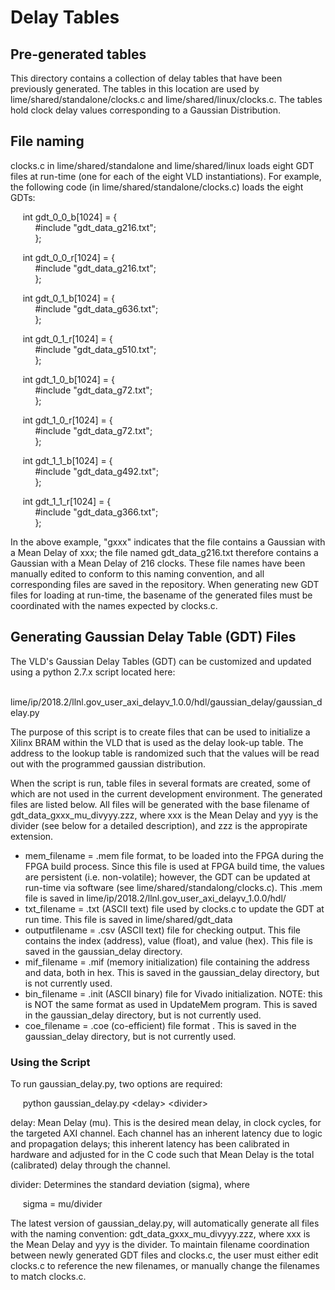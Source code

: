 #  Delay Tables
## Pre-generated tables

This directory contains a collection of delay tables that have been previously generated. The tables in this location are used by lime/shared/standalone/clocks.c and lime/shared/linux/clocks.c. The tables hold clock delay values corresponding to a Gaussian Distribution.


## File naming

clocks.c in lime/shared/standalone and lime/shared/linux loads eight GDT files at run-time (one for each of the eight VLD instantiations). For example, the following code (in lime/shared/standalone/clocks.c) loads the eight GDTs: 

&nbsp;&nbsp;&nbsp;&nbsp; int gdt_0_0_b[1024] = {  
&nbsp;&nbsp;&nbsp;&nbsp; &nbsp;&nbsp;&nbsp;&nbsp; #include "gdt_data_g216.txt";  
&nbsp;&nbsp;&nbsp;&nbsp; &nbsp;&nbsp;&nbsp;&nbsp; };

&nbsp;&nbsp;&nbsp;&nbsp; int gdt_0_0_r[1024] = {  
&nbsp;&nbsp;&nbsp;&nbsp; &nbsp;&nbsp;&nbsp;&nbsp; #include "gdt_data_g216.txt";  
&nbsp;&nbsp;&nbsp;&nbsp; &nbsp;&nbsp;&nbsp;&nbsp; };

&nbsp;&nbsp;&nbsp;&nbsp; int gdt_0_1_b[1024] = {  
&nbsp;&nbsp;&nbsp;&nbsp; &nbsp;&nbsp;&nbsp;&nbsp; #include "gdt_data_g636.txt";  
&nbsp;&nbsp;&nbsp;&nbsp; &nbsp;&nbsp;&nbsp;&nbsp; };

&nbsp;&nbsp;&nbsp;&nbsp; int gdt_0_1_r[1024] = {  
&nbsp;&nbsp;&nbsp;&nbsp; &nbsp;&nbsp;&nbsp;&nbsp; #include "gdt_data_g510.txt";  
&nbsp;&nbsp;&nbsp;&nbsp; &nbsp;&nbsp;&nbsp;&nbsp; };

&nbsp;&nbsp;&nbsp;&nbsp; int gdt_1_0_b[1024] = {  
&nbsp;&nbsp;&nbsp;&nbsp; &nbsp;&nbsp;&nbsp;&nbsp; #include "gdt_data_g72.txt";  
&nbsp;&nbsp;&nbsp;&nbsp; &nbsp;&nbsp;&nbsp;&nbsp; };

&nbsp;&nbsp;&nbsp;&nbsp; int gdt_1_0_r[1024] = {  
&nbsp;&nbsp;&nbsp;&nbsp; &nbsp;&nbsp;&nbsp;&nbsp; #include "gdt_data_g72.txt";  
&nbsp;&nbsp;&nbsp;&nbsp; &nbsp;&nbsp;&nbsp;&nbsp; };

&nbsp;&nbsp;&nbsp;&nbsp; int gdt_1_1_b[1024] = {  
&nbsp;&nbsp;&nbsp;&nbsp; &nbsp;&nbsp;&nbsp;&nbsp; #include "gdt_data_g492.txt";  
&nbsp;&nbsp;&nbsp;&nbsp; &nbsp;&nbsp;&nbsp;&nbsp; };

&nbsp;&nbsp;&nbsp;&nbsp; int gdt_1_1_r[1024] = {  
&nbsp;&nbsp;&nbsp;&nbsp; &nbsp;&nbsp;&nbsp;&nbsp; #include "gdt_data_g366.txt";  
&nbsp;&nbsp;&nbsp;&nbsp; &nbsp;&nbsp;&nbsp;&nbsp; };

In the above example, "gxxx" indicates that the file contains a Gaussian with a Mean Delay of xxx; the file named gdt_data_g216.txt therefore contains a Gaussian with a Mean Delay of 216 clocks.
These file names have been manually edited to conform to this naming convention, and all corresponding files are saved in the repository. When generating new GDT files for loading at run-time, the basename of the 
generated files must be coordinated with the names expected by clocks.c.

## Generating Gaussian Delay Table (GDT) Files

The VLD's Gaussian Delay Tables (GDT) can be customized and updated using a python 2.7.x script located here:

&nbsp;&nbsp;&nbsp;&nbsp; lime/ip/2018.2/llnl.gov_user_axi_delayv_1.0.0/hdl/gaussian_delay/gaussian_delay.py

The purpose of this script is to create files that can be used to initialize a Xilinx BRAM within the VLD that is used as the delay look-up table. The address to the 
lookup table is randomized such that the values will be read out with the programmed gaussian distribution.

When the script is run, table files in several formats are created, some of which are not used in the current development environment. 
The generated files are listed below. All files will be generated with the base filename of gdt_data_gxxx_mu_divyyy.zzz, where xxx is the Mean Delay and yyy is the divider (see below for a detailed description), and zzz is the appropirate extension.

-	mem_filename   = .mem file format, to be loaded into the FPGA during the FPGA build process. Since this file is used at FPGA build time, the values are persistent (i.e. non-volatile); however, the GDT can be updated at run-time via software 
		(see lime/shared/standalong/clocks.c). This .mem file is saved in lime/ip/2018.2/llnl.gov_user_axi_delayv_1.0.0/hdl/
-	txt_filename   = .txt (ASCII text) file used by clocks.c to update the GDT at run time. This file is saved in lime/shared/gdt_data
-	outputfilename = .csv (ASCII text) file for checking output. This file contains the index (address), value (float), and value (hex). This file is saved in the gaussian_delay directory.
-	mif_filename   = .mif (memory initialization) file containing the address and data, both in hex. This is saved in the gaussian_delay directory, but is not currently used.
-	bin_filename   = .init (ASCII binary) file for Vivado initialization. NOTE: this is NOT the same format as used in UpdateMem program. This is saved in the gaussian_delay directory, but is not currently used.
-	coe_filename   = .coe (co-efficient) file format . This is saved in the gaussian_delay directory, but is not currently used.

### Using the Script

To run gaussian_delay.py, two options are required:

&nbsp;&nbsp;&nbsp;&nbsp; python gaussian_delay.py \<delay\> \<divider\>
	
delay:    Mean Delay (mu). This is the desired mean delay, in clock cycles, for the targeted AXI channel. Each channel has an inherent latency due to logic and propagation delays; this inherent
latency has been calibrated in hardware and adjusted for in the C code such that Mean Delay is the total (calibrated) delay through the channel.

divider:  Determines the standard deviation (sigma), where 

&nbsp;&nbsp;&nbsp;&nbsp; sigma = mu/divider

The latest version of gaussian_delay.py, will automatically generate all files with the naming convention:  gdt_data_gxxx_mu_divyyy.zzz, where xxx is the Mean Delay and yyy is the divider.
To maintain filename coordination between newly generated GDT files and clocks.c, the user must either edit clocks.c to reference the new filenames, or manually change the filenames to match clocks.c.
